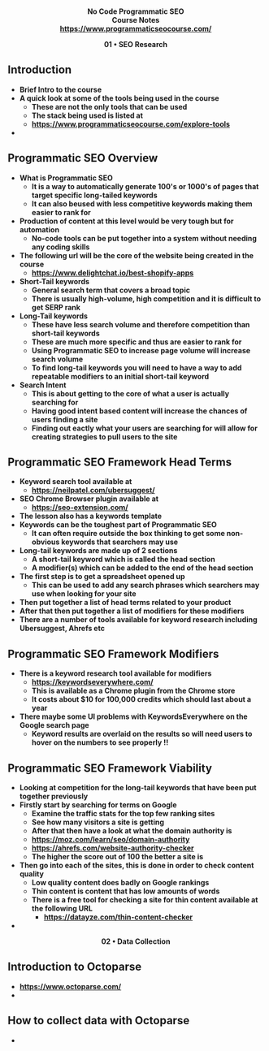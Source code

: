 <b><p align=center>                    
  No Code Programmatic SEO </br>
  Course Notes  
https://www.programmaticseocourse.com/

<p align=center>01 • SEO Research <br/>
  
Introduction
  -
  - Brief Intro to the course
  - A quick look at some of the tools being used in the course
    - These are not the only tools that can be used
    - The stack being used is listed at 
    - https://www.programmaticseocourse.com/explore-tools
  -

Programmatic SEO Overview
  -
  - What is Programmatic SEO
    - It is a way to automatically generate 100's or 1000's of pages that target specific long-tailed keywords
    - It can also beused with less competitive keywords making them easier to rank for
  - Production of content at this level would be very tough but for automation
    - No-code tools can be put together into a system without needing any coding skills
  - The following url will be the core of the website being created in the course
    - https://www.delightchat.io/best-shopify-apps
  - Short-Tail keywords
    - General search term that covers a broad topic
    - There is usually high-volume, high competition and it is difficult to get SERP rank
  - Long-Tail keywords
    - These have less search volume and therefore competition than short-tail keywords
    - These are much more specific and thus are easier to rank for
    - Using Programmatic SEO to increase page volume will increase search volume
    - To find long-tail keywords you will need to have a way to add repeatable modifiers to an initial short-tail keyword
  - Search Intent
    - This is about getting to the core of what a user is actually searching for
    - Having good intent based content will increase the chances of users finding a site
    - Finding out eactly what your users are searching for will allow for creating strategies to pull users to the site

Programmatic SEO Framework Head Terms
  -
  - Keyword search tool available at
    - https://neilpatel.com/ubersuggest/
  - SEO Chrome Browser plugin available at
    - https://seo-extension.com/
  - The lesson also has a keywords template 
  - Keywords can be the toughest part of Programmatic SEO
    - It can often require outside the box thinking to get some non-obvious keywords that searchers may use
  - Long-tail keywords are made up of 2 sections
    - A short-tail keyword which is called the head section
    - A modifier(s) which can be added to the end of the head section
  - The first step is to get a spreadsheet opened up
    - This can be used to add any search phrases which searchers may use when looking for your site
  - Then put together a list of head terms related to your product 
  - After that then put together a list of modifiers for these modifiers
  - There are a number of tools available for keyword research including Ubersuggest, Ahrefs etc

Programmatic SEO Framework Modifiers
  -
  - There is a keyword research tool available for modifiers
    - https://keywordseverywhere.com/
    - This is available as a Chrome plugin from the Chrome store
    - It costs about $10 for 100,000 credits which should last about a year
  - There maybe some UI problems with KeywordsEverywhere on the Google search page
    - Keyword results are overlaid on the results so will need users to hover on the numbers to see properly !!
  
Programmatic SEO Framework Viability
  -
  - Looking at competition for the long-tail keywords that have been put together previously
  - Firstly start by searching for terms on Google
    - Examine the traffic stats for the top few ranking sites
    - See how many visitors a site is getting
    - After that then have a look at what the domain authority is
    - https://moz.com/learn/seo/domain-authority
    - https://ahrefs.com/website-authority-checker
    - The higher the score out of 100 the better a site is
  - Then go into each of the sites, this is done in order to check content quality
    - Low quality content does badly on Google rankings
    - Thin content is content that has low amounts of words
    - There is a free tool for checking a site for thin content available at the following URL
      - https://datayze.com/thin-content-checker
  -

<p align=center>02 • Data Collection <br />
  
Introduction to Octoparse
  -
  - https://www.octoparse.com/
  -

How to collect data with Octoparse
  -
  -
